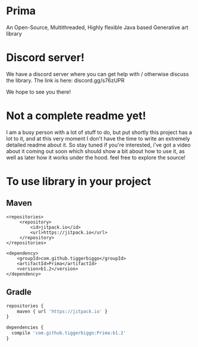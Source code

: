 # Prima #
An Open-Source, Multithreaded, Highly flexible Java based Generative art library

# Discord server! #

We have a discord server where you can get help with / otherwise discuss the library. The link is here: discord.gg/s76zUPR

We hope to see you there!

# Not a complete readme yet! #

I am a busy person with a lot of stuff to do, but put shortly this project has a lot to it, and at this very moment I don't have the time to write an extremely detailed readme about it. So stay tuned if you're interested, i've got a video about it coming out soon which should show a bit about how to use it, as well as later how it works under the hood. feel free to explore the source!

# To use library in your project #

## Maven

```
<repositories>
     <repository>
         <id>jitpack.io</id>
         <url>https://jitpack.io</url>
     </repository>
</repositories>
```
```
<dependency>
    <groupId>com.github.tiggerbiggo</groupId>
    <artifactId>Prima</artifactId>
    <version>b1.2</version>
</dependency>
```

## Gradle

```javascript
repositories {
    maven { url 'https://jitpack.io' }
}
```

```javascript
dependencies {
  compile 'com.github.tiggerbiggo:Prima:b1.2'
}
```
